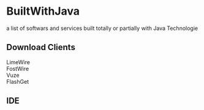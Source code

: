 # BuiltWithJava
a list of softwars and services built totally or partially with Java Technologie

## Download Clients
LimeWire  
FostWire  
Vuze  
FlashGet

## IDE

